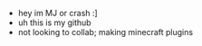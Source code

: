 - hey im MJ or crash :]
- uh this is my github
- not looking to collab; making minecraft plugins

<!---
emjayyphangs/emjayyphangs is a ✨ special ✨ repository because its `README.md` (this file) appears on your GitHub profile.
You can click the Preview link to take a look at your changes.
--->
